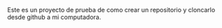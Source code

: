 Este es un proyecto de prueba de como crear un repositorio y cloncarlo desde github a mi computadora.
